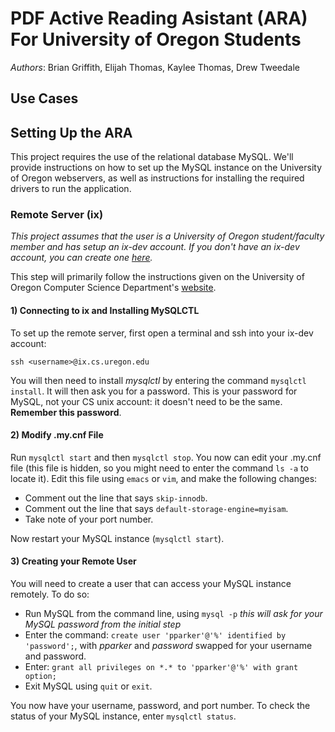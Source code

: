 # PDF Active Reading Asistant (ARA) For University of Oregon Students
_Authors_: Brian Griffith, Elijah Thomas, Kaylee Thomas, Drew Tweedale

## Use Cases

## Setting Up the ARA

This project requires the use of the relational database MySQL. We'll provide instructions on how to set up the MySQL instance on the University of Oregon webservers, as well as instructions for installing the required drivers to run the application.

### Remote Server (ix)

_This project assumes that the user is a University of Oregon student/faculty member and has setup an ix-dev account. If you don't have an ix-dev account, you can create one [here](https://systems.cs.uoregon.edu/wiki/index.php?n=Help.Account)._

This step will primarily follow the instructions given on the University of Oregon Computer Science Department's [website](https://systems.cs.uoregon.edu/wiki/index.php?n=Help.ToolsMysql).

#### 1) Connecting to ix and Installing MySQLCTL
To set up the remote server, first open a terminal and ssh into your ix-dev account:
```
ssh <username>@ix.cs.uregon.edu
```
You will then need to install _mysqlctl_ by entering the command `mysqlctl install`. It will then ask you for a password. This is your password for MySQL, not your CS unix account: it doesn't need to be the same. **Remember this password**.

#### 2) Modify .my.cnf File

Run `mysqlctl start` and then `mysqlctl stop`. You now can edit your .my.cnf file (this file is hidden, so you might need to enter the command `ls -a` to locate it). Edit this file using `emacs` or `vim`, and make the following changes:
* Comment out the line that says `skip-innodb`.
* Comment out the line that says `default-storage-engine=myisam`.
* Take note of your port number.

Now restart your MySQL instance (`mysqlctl start`).

#### 3) Creating your Remote User

You will need to create a user that can access your MySQL instance remotely. To do so:
* Run MySQL from the command line, using `mysql -p` _this will ask for your MySQL password from the initial step_
* Enter the command: `create user 'pparker'@'%' identified by 'password';`, with _pparker_ and _password_ swapped for your username and password.
* Enter: `grant all privileges on *.* to 'pparker'@'%' with grant option;`
* Exit MySQL using `quit` or `exit`.

You now have your username, password, and port number. To check the status of your MySQL instance, enter `mysqlctl status`.





